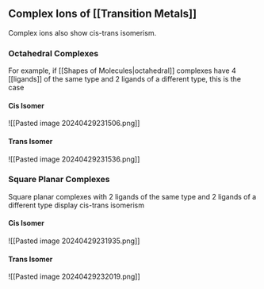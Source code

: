 


## Complex Ions of [[Transition Metals]]
Complex ions also show cis-trans isomerism. 
### Octahedral Complexes
For example, if [[Shapes of Molecules|octahedral]] complexes have 4 [[ligands]] of the same type and 2 ligands of a different type, this is the case
#### Cis Isomer
![[Pasted image 20240429231506.png]]
#### Trans Isomer
![[Pasted image 20240429231536.png]]
### Square Planar Complexes
Square planar complexes with 2 ligands of the same type and 2 ligands of a different type display cis-trans isomerism
#### Cis Isomer
![[Pasted image 20240429231935.png]]
#### Trans Isomer
![[Pasted image 20240429232019.png]]